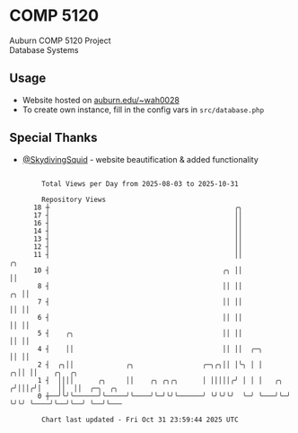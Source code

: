 # COMP 5120
Auburn COMP 5120 Project  
Database Systems

## Usage
- Website hosted on [auburn.edu/~wah0028](https://webhome.auburn.edu/~wah0028/)
- To create own instance, fill in the config vars in `src/database.php`

## Special Thanks
- [@SkydivingSquid](https://github.com/SkydivingSquid) - website beautification & added functionality

```

        Total Views per Day from 2025-08-03 to 2025-10-31

        Repository Views
      18 ┼                                              ╭╮
      17 ┤                                              ││
      16 ┤                                              ││
      14 ┤                                              ││
      13 ┤                                              ││
      12 ┤                                              ││
      11 ┤                                              ││                 ╭╮
      10 ┤                                           ╭╮ ││                 ││
       8 ┤                                           ││ ││              ╭╮ ││
       7 ┤                                           ││ ││              ││ ││
       6 ┤                                           ││ ││              ││ ││
       5 ┤    ╭╮                                     ││ ││              ││ ││
       4 ┤    ││                                     ││ ││  ╭─╮         ││ ││
       2 ┤  ╭╮││             ╭╮                 ╭─╮╭╮││ │╰╮ │ │       ╭╮││ ││    ╭╮  ╭╮
       1 ┤  ││││      ╭╮     ││    ╭╮ ╭╮╭╮      │ │││││╭╯ │ │ │   ╭╮ ╭╯│││╭╯│    ││  ││  ╭─╮  ╭╮
       0 ┼──╯╰╯╰──────╯╰─────╯╰────╯╰─╯╰╯╰──────╯ ╰╯╰╯╰╯  ╰─╯ ╰───╯╰─╯ ╰╯╰╯ ╰────╯╰──╯╰──╯ ╰──╯╰───

        Chart last updated - Fri Oct 31 23:59:44 2025 UTC
        
```
